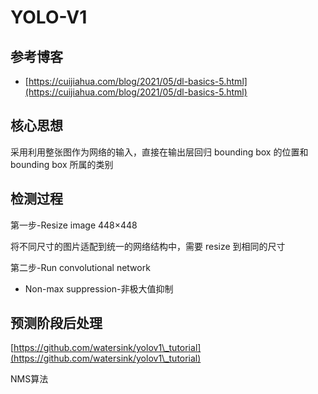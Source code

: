 # YOLO-V1

## 参考博客

* [https://cuijiahua.com/blog/2021/05/dl-basics-5.html](https://cuijiahua.com/blog/2021/05/dl-basics-5.html)

## 核心思想

采用利用整张图作为网络的输入，直接在输出层回归 bounding box 的位置和 bounding box 所属的类别

## 检测过程

第一步-Resize image 448×448

将不同尺寸的图片适配到统一的网络结构中，需要 resize 到相同的尺寸

第二步-Run convolutional network



* Non-max suppression-非极大值抑制

##



## 预测阶段后处理

[https://github.com/watersink/yolov1\_tutorial](https://github.com/watersink/yolov1\_tutorial)

NMS算法
